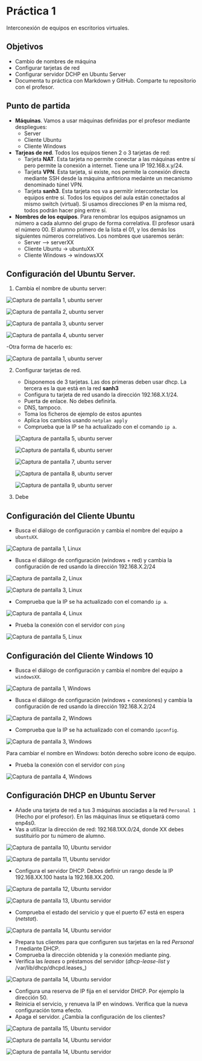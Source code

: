 # Práctica 1

Interconexión de equipos en escritorios virtuales.

## Objetivos

- Cambio de nombres de máquina
- Configurar tarjetas de red
- Configurar servidor DCHP en Ubuntu Server
- Documenta tu práctica con Markdown y GitHub. Comparte tu repositorio con el profesor.

## Punto de partida

- **Máquinas**. Vamos a usar máquinas definidas por el profesor mediante despliegues:
  - Server
  - Cliente Ubuntu
  - Cliente Windows
- **Tarjeas de red**. Todos los equipos tienen 2 o 3 tarjetas de red:
  - Tarjeta **NAT**. Esta tarjeta no permite conectar a las máquinas entre sí pero permite la conexión a internet. Tiene una IP 192.168.x.y/24.
  - Tarjeta **VPN**. Esta tarjeta, si existe, nos permite la conexión directa mediante SSH desde la máquina anfitriona medainte un mecanismo denominado túnel VPN.
  - Tarjeta **sanh3**. Esta tarjeta nos va a permitir intercontectar los equipos entre sí. Todos los equipos del aula están conectados al mismo switch (virtual). Si usamos direcciones IP en la misma red, todos podrán hacer ping entre sí.
- **Nombres de los equipos**. Para renombrar los equipos asignamos un número a cada alumno del grupo de forma correlativa. El profesor usará el número 00. El alumno primero de la lista el 01, y los demás los siguientes números correlativos. Los nombres que usaremos serán:
  - Server --> serverXX
  - Cliente Ubuntu -> ubuntuXX
  - Cliente Windows -> windowsXX

## Configuración del Ubuntu Server.

1. Cambia el nombre de ubuntu server:
  
  ![Captura de pantalla 1, ubuntu server](imagenes/Cap1UbuntuServer.png)

  ![Captura de pantalla 2, ubuntu server](imagenes/Cap2UbuntuServer.png)

  ![Captura de pantalla 3, ubuntu server](imagenes/Cap3UbuntuServer.png)

  ![Captura de pantalla 4, ubuntu server](imagenes/cap4UbuntuServer.png)

  -Otra forma de hacerlo es:

  ![Captura de pantalla 1, ubuntu server](imagenes/Cap10UbuntuServer.png)

     

2. Configurar tarjetas de red.
   - Disponemos de 3 tarjetas. Las dos primeras deben usar dhcp. La tercera es la que está en la red **sanh3**
   - Configura tu tarjeta de red usando la dirección 192.168.X.1/24.
   - Puerta de enlace. No debes definirla.
   - DNS, tampoco.
   - Toma los ficheros de ejemplo de estos apuntes
   - Aplica los cambios usando `netplan apply`
   - Comprueba que la IP se ha actualizado con el comando `ip a`.

    ![Captura de pantalla 5, ubuntu server](imagenes/Cap6UbuntuServer.png)

    ![Captura de pantalla 6, ubuntu server](imagenes/Cap5UbuntuServer.png)

    ![Captura de pantalla 7, ubuntu server](imagenes/Cap7UbuntuServer.png)

    ![Captura de pantalla 8, ubuntu server](imagenes/Cap9UbuntuServer.png)

    ![Captura de pantalla 9, ubuntu server](imagenes/Cap8UbuntuServer.png)
  
  
  
  
  

3. Debe


## Configuración del Cliente Ubuntu

- Busca el diálogo de configuración y cambia el nombre del equipo a `ubuntuXX`.

![Captura de pantalla 1, Linux](imagenes/Cap1Linux.png)

- Busca el diálogo de configuración (windows + red) y cambia la configuración de red usando la dirección 192.168.X.2/24

![Captura de pantalla 2, Linux](imagenes/Cap1.5Linux.png)

![Captura de pantalla 3, Linux](imagenes/Cap2Linux.png)

- Comprueba que la IP se ha actualizado con el comando `ip a`.

![Captura de pantalla 4, Linux](imagenes/Cap3Linux.png)

- Prueba la conexión con el servidor con `ping`

![Captura de pantalla 5, Linux](imagenes/Cap4Linux.png)

## Configuración del Cliente Windows 10

- Busca el diálogo de configuración y cambia el nombre del equipo a `windowsXX`.

![Captura de pantalla 1, Windows](imagenes/Cap1Windows.png)

- Busca el diálogo de configuración (windows + conexiones) y cambia la configuración de red usando la dirección 192.168.X.2/24

![Captura de pantalla 2, Windows](imagenes/Cap2Windows.png)

- Comprueba que la IP se ha actualizado con el comando `ipconfig`.

![Captura de pantalla 3, Windows](imagenes/Cap3Windows.png)


Para cambiar el nombre en Windows: botón derecho sobre icono de equipo.
- Prueba la conexión con el servidor con `ping`

![Captura de pantalla 4, Windows](imagenes/Cap4Windows.png)

## Configuración DHCP en Ubuntu Server

- Añade una tarjeta de red a tus 3 máquinas asociadas a la red `Personal 1` (Hecho por el profesor). En las máquinas línux se etiquetará como enp4s0.
- Vas a utilizar la dirección de red: 192.168.1XX.0/24, donde XX debes sustituirlo por tu número de alumno.

![Captura de pantalla 10, Ubuntu servidor](imagenes/Cap2UbuServer.png)

![Captura de pantalla 11, Ubuntu servidor](imagenes/Cap1UbuServer.png)

- Configura el servidor DHCP. Debes definir un rango desde la IP 192.168.XX.100 hasta la 192.168.XX.200.

![Captura de pantalla 12, Ubuntu servidor](imagenes/Cap3UbuServer.png)

![Captura de pantalla 13, Ubuntu servidor](imagenes/Cap4UbuServer.png)

- Comprueba el estado del servicio y que el puerto 67 está en espera (_netstat_).

![Captura de pantalla 14, Ubuntu servidor](imagenes/Cap6UbuServer.png)

- Prepara tus clientes para que configuren sus tarjetas en la red _Personal 1_ mediante DHCP.
- Comprueba la dirección obtenida y la conexión mediante ping.
- Verifica las _leases_ o préstamos del servidor (_dhcp-lease-list_ y /var/lib/dhcp/dhcpd.leases_)

![Captura de pantalla 14, Ubuntu servidor](imagenes/Cap6UbuServer.png)

- Configura una reserva de IP fija en el servidor DHCP. Por ejemplo la dirección 50.
- Reinicia el servicio, y renueva la IP en windows. Verifica que la nueva configuración toma efecto.
- Apaga el servidor. ¿Cambia la configuración de los clientes?

![Captura de pantalla 15, Ubuntu servidor](imagenes/Cap1FinalUbu.png)

![Captura de pantalla 14, Ubuntu servidor](imagenes/Cap2FinalUbu.png)

![Captura de pantalla 14, Ubuntu servidor](imagenes/Cap3FinalUbu.png)